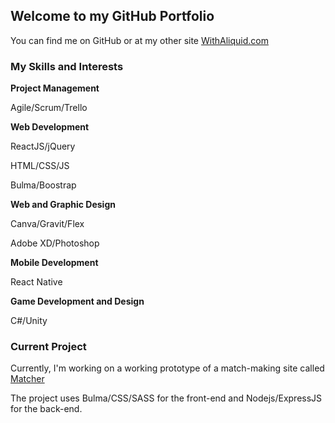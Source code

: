 ## Welcome to my GitHub Portfolio

You can find me on GitHub or at my other site [WithAliquid.com](http://withaliquid.com/)

### My Skills and Interests

**Project Management**

Agile/Scrum/Trello

**Web Development**

ReactJS/jQuery

HTML/CSS/JS

Bulma/Boostrap

**Web and Graphic Design**

Canva/Gravit/Flex

Adobe XD/Photoshop

**Mobile Development**

React Native

**Game Development and Design**

C#/Unity


### Current Project

Currently, I'm working on a working prototype of a match-making site called [Matcher](https://matcher.withaliquid.com)

The project uses Bulma/CSS/SASS for the front-end and Nodejs/ExpressJS for the back-end. 
